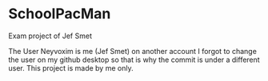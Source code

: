 # SchoolPacMan
 Exam project of Jef Smet



The User Neyvoxim is me (Jef Smet) on another account I forgot to change the user on my github desktop so that is why the commit is under a different user. This project is made by me only.
